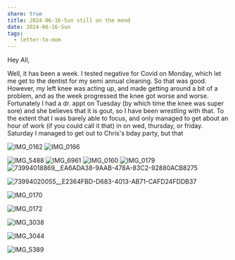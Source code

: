 ```yaml
---
share: true
title: 2024-06-16-Sun still on the mend
date: 2024-06-16-Sun
tags:
  - letter-to-mom
---
```



Hey All,

Well, it has been a week.  I tested negative for Covid on Monday, which let me get to the dentist for my semi annual cleaning.   So that was good.  However, my left knee was acting up, and made getting around a bit of a problem, and as the week progressed the knee got worse and worse.  Fortunately I had a dr. appt on Tuesday (by which time the knee was super sore) and she believes that it is gout, so I have been wrestling with that.  To the extent that I was barely able to focus, and only managed to get about an hour of work (if you could call it that) in on wed, thursday, or friday.  Saturday I managed to get out to Chris's bday party, but that 



![IMG_0162](../attachments/IMG_0162.jpeg)
![IMG_0166](../attachments/IMG_0166.jpeg)

![IMG_5488](../attachments/IMG_5488.jpeg)
![IMG_6961](../attachments/IMG_6961.jpeg)
![IMG_0160](../attachments/IMG_0160.jpeg)
![IMG_0179](../attachments/IMG_0179.jpeg)
![73994018869__EA6ADA38-9AAB-478A-83C2-92880ACB8275](../attachments/73994018869__EA6ADA38-9AAB-478A-83C2-92880ACB8275.jpeg)

![73994020055__E2364FBD-D683-4013-AB71-CAFD24FDDB37](../attachments/73994020055__E2364FBD-D683-4013-AB71-CAFD24FDDB37.jpeg)




![IMG_0170](../attachments/IMG_0170.jpeg)

![IMG_0172](../attachments/IMG_0172.jpeg)




![IMG_3038](../attachments/IMG_3038.jpeg)

![IMG_3044](../attachments/IMG_3044.jpeg)

![IMG_5389](../attachments/IMG_5389.jpeg)


